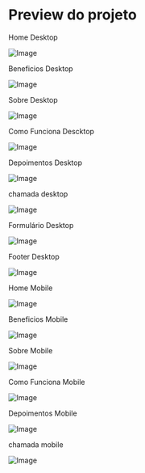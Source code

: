 
  
<h1>Preview do projeto</h1>









<p>Home Desktop</p>

![Image](https://github.com/user-attachments/assets/8e17fa94-3218-475c-ba6c-ce7b2d08e27e)

<p>Beneficios Desktop</p>

![Image](https://github.com/user-attachments/assets/7e577b19-b270-4972-9b7e-35dd34a0ab07)

<p>Sobre Desktop</p>

![Image](https://github.com/user-attachments/assets/b1c94895-c8fb-47cf-b089-c7b7bc5c86e2)

<p>Como Funciona Descktop</p>

![Image](https://github.com/user-attachments/assets/7f79504c-afd3-4e96-96d8-2a5a637360e2)

<p>Depoimentos Desktop</p>

![Image](https://github.com/user-attachments/assets/238f9d30-d139-456a-8d41-8c3166319b88)

<p>chamada desktop</p>

![Image](https://github.com/user-attachments/assets/e34d07db-d00e-460b-875c-3f9976013c1c)

<p>Formulário Desktop</p>

![Image](https://github.com/user-attachments/assets/dbcc68d2-18d5-402a-9a43-21c3c68aa804)

<p>Footer Desktop</p>

![Image](https://github.com/user-attachments/assets/b01d7d52-9bfc-4436-a406-3b5d3da30640)

<p>Home Mobile</p>

![Image](https://github.com/user-attachments/assets/9ba460c3-fdab-47f0-878f-c883c56b802e)

<p>Beneficios Mobile</p>

![Image](https://github.com/user-attachments/assets/fa89572a-6f98-4110-b119-514bb2079d5d)

<p>Sobre Mobile</p>

![Image](https://github.com/user-attachments/assets/0046cdf6-41e3-4e14-9e8e-0b8ac7de44ad)

<p>Como Funciona Mobile</p>

![Image](https://github.com/user-attachments/assets/011e2817-d4b6-4d5f-a077-16db4ca3dbe0)

<p>Depoimentos Mobile</p>

![Image](https://github.com/user-attachments/assets/1d2fabbc-c57c-4b82-9130-f068c6e142ed)

<p>chamada mobile</p>

![Image](https://github.com/user-attachments/assets/e7c85eb0-e865-43d3-ae96-a64bbc8bd7e5)



 
